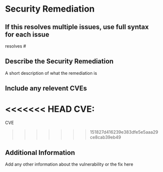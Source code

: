 # Security Remediation

## If this resolves multiple issues, use full syntax for each issue

resolves #

## Describe the Security Remediation

A short description of what the remediation is

## Include any relevent CVEs

<<<<<<< HEAD
CVE:
=======
CVE
>>>>>>> 151827d416239e383dfe5e5aaa29ce8cab39eb49

## Additional Information

Add any other information about the vulnerability or the fix here
